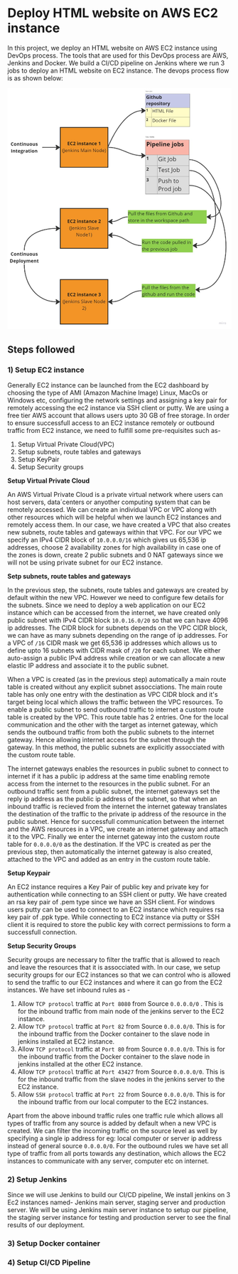 # Deploy HTML website on AWS EC2 instance

In this project, we deploy an HTML website on AWS EC2 instance using DevOps process. The tools that are used for this DevOps process are AWS, Jenkins and Docker. We build a CI/CD pipeline on Jenkins where we run 3 jobs to deploy an HTML website on EC2 instance. The devops process flow is as shown below:

![DevOps process](DevOps_process.jpg?raw=True)

## Steps followed

### 1) Setup EC2 instance

Generally EC2 instance can be launched from the EC2 dashboard by choosing the type of AMI (Amazon Machine Image) Linux, MacOs or Windows etc, configuring the network settings
and assigning a key pair for remotely accessing the ec2 instance via SSH client or putty. We are using a free tier AWS account that allows users upto 30 GB of free storage. In order to ensure successfull access to an EC2 instance remotely or outbound traffic from EC2 instance, we need to fulfill some pre-requisites such as-
  1. Setup Virtual Private Cloud(VPC)
  2. Setup subnets, route tables and gateways
  3. Setup KeyPair 
  4. Setup Security groups

**Setup Virtual Private Cloud**

An AWS Virtual Private Cloud is a private virtual network where users can host servers, data´centers or anyother computing system that can be remotely accessed. We can create an individual VPC or VPC along with other resources which will be helpful when we launch EC2 instances and remotely access them. In our case, we have created a VPC that also creates new subnets, route tables and gateways within that VPC. For our VPC we specify an IPv4 CIDR block of `10.0.0.0/16` which gives us 65,536 ip addresses, choose 2 availability zones for high availability in case one of the zones is down, create 2 public subnets and 0 NAT gateways since we will not be using private subnet for our EC2 instance.

**Setp subnets, route tables and gateways**

In the previous step, the subnets, route tables and gateways are created by default within the new VPC. However we need to configure few details for the subnets. Since we need to deploy a web application on our EC2 instance which can be accessed from the internet, we have created only public subnet with IPv4 CIDR block `10.0.16.0/20` so that we can have 4096 ip addresses. The CIDR block for subnets depends on the VPC CIDR block, we can have as many subnets depending on the range of ip addresses. For a VPC of `/16` CIDR mask we get 65,536 ip addresses which allows us to define upto 16 subnets with CIDR mask of `/20` for each subnet. We either auto-assign a public IPv4 address while creation 
or we can allocate a new elastic IP address and associate it to the public subnet. 

When a VPC is created (as in the previous step) automatically a main route table is created without any explicit subnet assocciations. The main route table has only one entry with the destination as VPC CIDR block and it's target being local which allows the traffic between the VPC resources. To enable a public subnet to send outbound traffic to internet a custom route table is created by the VPC. This route table has 2 entries. One for the local communication and the other with the target as internet gateway, which sends the outbound traffic from both the public subnets to the internet gateway. Hence allowing internet access for the subnet through the gateway. In this method, the public subnets are explicitly assocciated with the custom route table.

The internet gateways enables the resources in public subnet to connect to internet if it has a public ip address at the same time enabling remote access from the internet to the resources in the public subnet. For an outbound traffic sent from a public subnet, the internet gateways set the reply ip address as the public ip address of the subnet, so that when an inbound traffic is recieved from the internet the internet gateway translates the destination of the traffic to the private ip address of the resource in the public subnet. Hence for successfull communication between the internet and the AWS resources in a VPC, we create an internet gateway and attach it to the VPC. Finally we enter the internet gateway into the custom route table for `0.0.0.0/0` as the destination. If the VPC is created as per the previous step, then automatically the internet gateway is also created, attached to the VPC and added as an entry in the custom route table.

**Setup Keypair**

An EC2 instance requires a Key Pair of public key and private key for authentication while connecting to an SSH client or putty. We have created an rsa key pair of .pem type since we have an SSH client. For windows users putty can be used to connect to an EC2 instance which requires rsa key pair of .ppk type. While connecting to EC2 instance via putty or SSH client it is required to store the public key with correct permissions to form a successfull connection. 

**Setup Security Groups**

Security groups are necessary to filter the traffic that is allowed to reach and leave the resources that it is assocciated with. In our case, we setup security groups for our EC2 instances so that we can control who is allowed to send the traffic to our EC2 instances and where it can go from the EC2 instances. We have set inbound rules as -
  1. Allow `TCP protocol` traffic at `Port 8080` from Source `0.0.0.0/0` . This is for the inbound traffic from main node of the jenkins server to the EC2 instance.
  2. Allow `TCP protocol` traffic at `Port 82` from Source `0.0.0.0/0`. This is for the inbound traffic from the Docker container to the slave node in jenkins installed at EC2 instance.
  3. Allow `TCP protocol` traffic at `Port 80` from Source `0.0.0.0/0`. This is for the inbound traffic from the Docker container to the slave node in jenkins installed at the other EC2 instance. 
  4. Allow `TCP protocol` traffic at `Port 43427` from Source `0.0.0.0/0`. This is for the inbound traffic from the slave nodes in the jenkins server to the EC2 instance.
  5. Allow `SSH protocol` traffic at `Port 22` from Source `0.0.0.0/0`. This is for the inbound traffic from our local computer to the EC2 instances.
 
 Apart from the above inbound traffic rules one traffic rule which allows all types of traffic from any source is added by default when a new VPC is created. We can filter the incoming traffic on the source level as well by specifying a single ip address for eg: local computer or server ip address instead of general source `0.0.0.0/0`. For the outbound rules we have set all type of traffic from all ports towards any destination, which allows the EC2 instances to communicate with any server, computer etc on internet.
 
### 2) Setup Jenkins

Since we will use Jenkins to build our CI/CD pipeline, We install jenkins on 3 Ec2 instances named- Jenkins main server, staging server and production server. We will be using Jenkins main server instance to setup our pipeline, the staging server instance for testing and production server to see the final results of our deployment.

### 3) Setup Docker container

### 4) Setup CI/CD Pipeline

  
